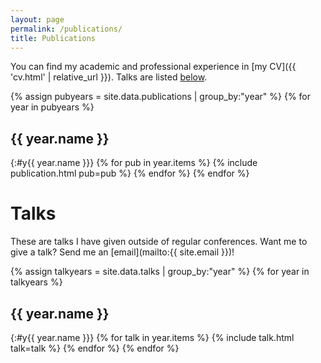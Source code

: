 ```yaml
---
layout: page
permalink: /publications/
title: Publications
---
```


You can find my academic and professional experience in [my CV]({{ 'cv.html' | relative_url  }}). Talks are listed [below](#talks).

{% assign pubyears = site.data.publications | group_by:"year" %}
{% for year in pubyears %}
## {{ year.name }}
{:#y{{ year.name }}}
{% for pub in year.items %}
  {% include publication.html pub=pub %}
{% endfor %}
{% endfor %}


# Talks

These are talks I have given outside of regular conferences. Want me to give a talk? Send me an [email](mailto:{{ site.email }})!

{% assign talkyears = site.data.talks | group_by:"year" %}
{% for year in talkyears %}
## {{ year.name }}
{:#y{{ year.name }}}
{% for talk in year.items %}
  {% include talk.html talk=talk %}
{% endfor %}
{% endfor %}
